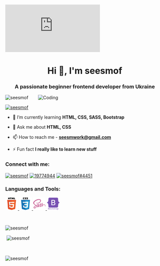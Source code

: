 [![MasterHead](https://www.freepik.com/free-vector/matrix-style-binary-code-digital-falling-numbers-blue-background_24600855.htm)](https://github.com/seesmof)

<h1 align="center">Hi 👋, I'm seesmof</h1>
<h3 align="center">A passionate beginner frontend developer from Ukraine</h3>
<img align="right" alt="Coding" width="400" src="https://media.giphy.com/media/zhYSVCirREeIZtONCI/giphy.gif">

<p align="left"> <img src="https://komarev.com/ghpvc/?username=seesmof&label=Profile%20views&color=0e75b6&style=flat" alt="seesmof" /> </p>

<p align="left"> <a href="https://twitter.com/seesmof" target="blank"><img src="https://img.shields.io/twitter/follow/seesmof?logo=twitter&style=for-the-badge" alt="seesmof" /></a> </p>

- 🌱 I’m currently learning **HTML, CSS, SASS, Bootstrap**

- 💬 Ask me about **HTML, CSS**

- 📫 How to reach me - **seesmwork@gmail.com**

- ⚡ Fun fact **I really like to learn new stuff**

<h3 align="left">Connect with me:</h3>
<p align="left">
<a href="https://twitter.com/seesmof" target="blank"><img align="center" src="https://raw.githubusercontent.com/rahuldkjain/github-profile-readme-generator/master/src/images/icons/Social/twitter.svg" alt="seesmof" height="30" width="40" /></a>
<a href="https://stackoverflow.com/users/19774944" target="blank"><img align="center" src="https://raw.githubusercontent.com/rahuldkjain/github-profile-readme-generator/master/src/images/icons/Social/stack-overflow.svg" alt="19774944" height="30" width="40" /></a>
<a href="https://discord.gg/seesmof#4451" target="blank"><img align="center" src="https://raw.githubusercontent.com/rahuldkjain/github-profile-readme-generator/master/src/images/icons/Social/discord.svg" alt="seesmof#4451" height="30" width="40" /></a>
</p>

<h3 align="left">Languages and Tools:</h3>
<p align="left"> <a href="https://www.w3.org/html/" target="_blank" rel="noreferrer"> <img src="https://raw.githubusercontent.com/devicons/devicon/master/icons/html5/html5-original-wordmark.svg" alt="html5" width="40" height="40"/> </a> <a href="https://www.w3schools.com/css/" target="_blank" rel="noreferrer"> <img src="https://raw.githubusercontent.com/devicons/devicon/master/icons/css3/css3-original-wordmark.svg" alt="css3" width="40" height="40"/> </a>  <a href="https://sass-lang.com" target="_blank" rel="noreferrer"> <img src="https://raw.githubusercontent.com/devicons/devicon/master/icons/sass/sass-original.svg" alt="sass" width="40" height="40"/> </a> <a href="https://getbootstrap.com" target="_blank" rel="noreferrer"> <img src="https://raw.githubusercontent.com/devicons/devicon/master/icons/bootstrap/bootstrap-plain-wordmark.svg" alt="bootstrap" width="40" height="40"/> </a> </p>

<br />

<p><img align="left" src="https://github-readme-stats.vercel.app/api/top-langs?username=seesmof&show_icons=true&locale=en&layout=compact" alt="seesmof" /></p>

<br />

<p>&nbsp;<img align="center" src="https://github-readme-stats.vercel.app/api?username=seesmof&show_icons=true&locale=en" alt="seesmof" /></p>

<br />

<p><img align="center" src="https://github-readme-streak-stats.herokuapp.com/?user=seesmof&" alt="seesmof" /></p>

<!---
seesmof/seesmof is a ✨ special ✨ repository because its `README.md` (this file) appears on your GitHub profile.
You can click the Preview link to take a look at your changes.
--->
